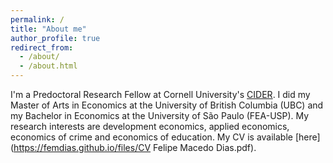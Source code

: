 ```yaml
---
permalink: /
title: "About me"
author_profile: true
redirect_from: 
  - /about/
  - /about.html
---
```


I'm a Predoctoral Research Fellow at Cornell University's [CIDER](https://business.cornell.edu/centers/cider/). I did my Master of Arts in Economics at the University of British Columbia (UBC) and my Bachelor in Economics at the University of São Paulo (FEA-USP). My research interests are development economics, applied economics, economics of crime and economics of education. My CV is available [here](https://femdias.github.io/files/CV Felipe Macedo Dias.pdf).


